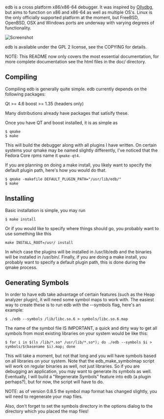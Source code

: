 edb is a cross platform x86/x86-64 debugger. It was inspired by [Ollydbg](http://www.ollydbg.de/ "Ollydbg"), but aims to function on x86 and x86-64 as well as multiple OS's. Linux is the only officially supported platform at the moment, but FreeBSD, OpenBSD, OSX and Windows ports are underway with varying degrees of functionality.

![Screenshot](http://codef00.com/img/debugger.png)

edb is available under the GPL 2 license, see the COPYING for details.

NOTE: This README now only covers the most essential documentation, for more
complete documentation see the html files in the doc/ directory.

Compiling
---------

Compiling edb is generally quite simple. edb currently depends on the 
following packages:

Qt >= 4.6
boost >= 1.35 (headers only)

Many distributions already have packages that satisify these.

Once you have QT and boost installed, it is as simple as

	$ qmake
	$ make

This will build the debugger along with all plugins I have written. On certain 
systems your qmake may be named slightly differently, I've noticed that the 
Fedora Core rpms name it `qmake-qt4`.

If you are planning on doing a make install, you likely want to specify the 
default plugin path, here's how you would do that.

	$ qmake -makefile DEFAULT_PLUGIN_PATH="/usr/lib/edb/"
	$ make


Installing
----------

Basic installation is simple, you may run

	$ make install

Or if you would like to specify where things should go, you probably want to 
use something like this

	make INSTALL_ROOT=/usr/ install

In which case the plugins will be installed in /usr/lib/edb and the binaries 
will be installed in /usr/bin/. Finally, if you are doing a make install, you 
probably want to specify a default plugin path, this is done during the qmake 
process.

Generating Symbols
------------------

In order to have edb take advantage of certain features (such as the Heap 
analyzer plugin), it will need some symbol maps to work with. The easiest way 
to create these is to run edb with the --symbols flag, here's an example:

	$ ./edb --symbols /lib/libc.so.6 > symbols/libc.so.6.map

The name of the symbol file IS IMPORTANT, a quick and dirty way to get all 
symbols from most existing libraries on your system would be like this:

	$ for i in $(ls /lib/*.so* /usr/lib/*.so*); do ./edb --symbols $i > symbols/$(basename $i).map; done

This will take a moment, but not that long and you will have symbols based on 
all libraries on your system. Note that the edb_make_symbolmap script will work 
on regular binaries as well, not just libraries. So if you are debugging an 
application, you may want to generate its symbols as well. Eventually, I will 
build a "Regenerate Symbols" feature into edb (a plugin perhaps?), but for now, 
the script will have to do.

NOTE: as of version 0.8.5 the symbol map format has changed slightly, you will 
need to regenerate your map files.

Also, don't forget to set the symbols directory in the options dialog to the 
directory which you placed the map files!

